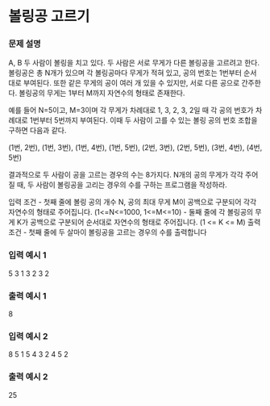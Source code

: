 # 볼링공 고르기

### 문제 설명
A, B 두 사람이 볼링을 치고 있다. 두 사람은 서로 무게가 다른 볼링공을 고르려고 한다. 볼링공은 총 N개가 있으며 각 볼링공마다 무게가 적혀 있고, 공의 번호는 1번부터 순서대로 부여된다. 또한 같은 무게의 공이 여러 개 있을 수 있지만, 서로 다른 공으로 간주한다. 볼링공의 무게는 1부터 M까지 자연수의 형태로 존재한다.

예를 들어 N=5이고, M=3이며 각 무게가 차례대로 1, 3, 2, 3, 2일 때 각 공의 번호가 차례대로 1번부터 5번까지 부여된다. 이때 두 사람이 고를 수 있는 볼링 공의 번호 조합을 구하면 다음과 같다.

(1번, 2번), (1번, 3번), (1번, 4번), (1번, 5번), (2번, 3번), (2번, 5번), (3번, 4번), (4번, 5번)

결과적으로 두 사람이 공을 고르는 경우의 수는 8가지다. N개의 공의 무게가 각각 주어질 때, 두 사람이 볼링공을 고리는 경우의 수를 구하는 프로그램을 작성하라.

입력 조건 - 첫째 줄에 볼링 공의 개수 N, 공의 최대 무게 M이 공백으로 구분되어 각각 자연수의 형태로 주어집니다. (1<=N<=1000, 1<=M<=10) - 둘째 줄에 각 볼링공의 무게 K가 공백으로 구분되어 순서대로 자연수의 형태로 주어집니다. (1 <= K <= M) 출력 조건 - 첫째 줄에 두 살마이 볼링공을 고르는 경우의 수를 출력합니다

### 입력 예시 1
5 3
1 3 2 3 2

### 출력 예시 1
8

### 입력 예시 2
8 5
1 5 4 3 2 4 5 2

### 출력 예시 2
25


